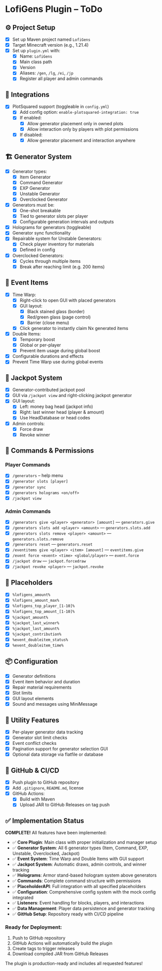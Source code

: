 # LofiGens Plugin – ToDo

## ⚙️ Project Setup
- [x] Set up Maven project named `LofiGens`
- [x] Target Minecraft version (e.g., 1.21.4)
- [x] Set up `plugin.yml` with:
  - [x] Name: `LofiGens`
  - [x] Main class path
  - [x] Version
  - [x] Aliases: `/gen`, `/lg`, `/ei`, `/jp`
  - [x] Register all player and admin commands

## 🔌 Integrations
- [x] PlotSquared support (toggleable in `config.yml`)
  - [x] Add config option: `enable-plotsquared-integration: true`
  - [x] If enabled:
    - [x] Allow generator placement only in owned plots
    - [x] Allow interaction only by players with plot permissions
  - [x] If disabled:
    - [x] Allow generator placement and interaction anywhere

## 🏗️ Generator System
- [x] Generator types:
  - [x] Item Generator
  - [x] Command Generator
  - [x] EXP Generator
  - [x] Unstable Generator
  - [x] Overclocked Generator
- [x] Generators must be:
  - [x] One-shot breakable
  - [x] Tied to generator slots per player
  - [x] Configurable generation intervals and outputs
- [x] Holograms for generators (toggleable)
- [x] Generator sync functionality
- [x] Repairable system for Unstable Generators:
  - [x] Check player inventory for materials
  - [x] Defined in config
- [x] Overclocked Generators:
  - [x] Cycles through multiple items
  - [x] Break after reaching limit (e.g. 200 items)

## 🧰 Event Items
- [x] Time Warp:
  - [x] Right-click to open GUI with placed generators
  - [x] GUI layout:
    - [x] Black stained glass (border)
    - [x] Red/green glass (page control)
    - [x] Barrier (close menu)
  - [x] Click generator to instantly claim Nx generated items
- [x] Double Items:
  - [x] Temporary boost
  - [x] Global or per-player
  - [x] Prevent item usage during global boost
- [x] Configurable durations and effects
- [x] Prevent Time Warp use during global events

## 🎰 Jackpot System
- [x] Generator-contributed jackpot pool
- [x] GUI via `/jackpot view` and right-clicking jackpot generator
- [x] GUI layout:
  - [x] Left: money bag head (jackpot info)
  - [x] Right: last winner head (player & amount)
  - [x] Use HeadDatabase or head codes
- [x] Admin controls:
  - [x] Force draw
  - [x] Revoke winner

## 🧾 Commands & Permissions

### Player Commands
- [x] `/generators` – help menu
- [x] `/generator slots [player]`
- [x] `/generator sync`
- [x] `/generators holograms <on/off>`
- [x] `/jackpot view`

### Admin Commands
- [x] `/generators give <player> <generator> [amount]` — `generators.give`
- [x] `/generators slots add <player> <amount>` — `generators.slots.add`
- [x] `/generators slots remove <player> <amount>` — `generators.slots.remove`
- [x] `/generators reset` — `generators.reset`
- [x] `/eventitems give <player> <item> [amount]` — `eventitems.give`
- [x] `/event force <event> <time> <global/player>` — `event.force`
- [x] `/jackpot draw` — `jackpot.forcedraw`
- [x] `/jackpot revoke <player>` — `jackpot.revoke`

## 🔢 Placeholders
- [x] `%lofigens_amount%`
- [x] `%lofigens_amount_max%`
- [x] `%lofigens_top_player_[1-10]%`
- [x] `%lofigens_top_amount_[1-10]%`
- [x] `%jackpot_amount%`
- [x] `%jackpot_last_winner%`
- [x] `%jackpot_last_amount%`
- [x] `%jackpot_contribution%`
- [x] `%event_doubleitem_status%`
- [x] `%event_doubleitem_time%`

## 📦 Configuration
- [x] Generator definitions
- [x] Event item behavior and duration
- [x] Repair material requirements
- [x] Slot limits
- [x] GUI layout elements
- [x] Sound and messages using MiniMessage

## 🧠 Utility Features
- [x] Per-player generator data tracking
- [x] Generator slot limit checks
- [x] Event conflict checks
- [x] Pagination support for generator selection GUI
- [x] Optional data storage via flatfile or database

## 🔄 GitHub & CI/CD
- [x] Push plugin to GitHub repository
- [x] Add `.gitignore`, `README.md`, license
- [x] GitHub Actions:
  - [x] Build with Maven
  - [x] Upload JAR to GitHub Releases on tag push

## ✅ Implementation Status

**COMPLETE!** All features have been implemented:

- ✅ **Core Plugin**: Main class with proper initialization and manager setup
- ✅ **Generator System**: All 6 generator types (Item, Command, EXP, Unstable, Overclocked, Jackpot)
- ✅ **Event System**: Time Warp and Double Items with GUI support
- ✅ **Jackpot System**: Automatic draws, admin controls, and winner tracking
- ✅ **Holograms**: Armor stand-based hologram system above generators
- ✅ **Commands**: Complete command structure with permissions
- ✅ **PlaceholderAPI**: Full integration with all specified placeholders
- ✅ **Configuration**: Comprehensive config system with the mock config integrated
- ✅ **Listeners**: Event handling for blocks, players, and interactions
- ✅ **Data Management**: Player data persistence and generator tracking
- ✅ **GitHub Setup**: Repository ready with CI/CD pipeline

### Ready for Deployment:
1. Push to GitHub repository
2. GitHub Actions will automatically build the plugin
3. Create tags to trigger releases
4. Download compiled JAR from GitHub Releases

The plugin is production-ready and includes all requested features!

